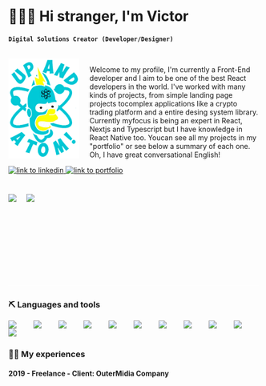 # 👨🏼‍🚀 Hi stranger, I'm Victor

**`Digital Solutions Creator (Developer/Designer)`**

</br>
<img 
  src="assets/Atom.png" 
  height="200px" 
  alt="logo atom" 
  align="left" 
  style="margin-right: 20px"
/>

Welcome to my profile, I'm currently a Front-End developer and I aim to be one of the best React  developers in the world. I've worked with many kinds of projects, from simple landing page projects tocomplex applications like a crypto trading platform and a entire desing system library. Currently myfocus is being an expert in React, Nextjs and Typescript but I have knowledge in React Native too. Youcan see all my projects in my "portfolio" or see below a summary of each one. Oh, I have great conversational English!

<p align="left">
  <a href="https://www.linkedin.com/in/victormarquessantos/">
    <img src="https://custom-icon-badges.demolab.com/badge/-Contact%20Me-blue?style=for-the-badge&logoColor=white&logo=codespaces" alt="link to linkedin"/>
  </a>
  <a href="">
    <img src="https://custom-icon-badges.demolab.com/badge/-portfolio-red?style=for-the-badge&logo=trophy&logoColor=white" alt="link to portfolio"/>
  </a>
</p>


#

 <img 
  align="left" 
  height="150px"
  src="https://github-readme-stats.vercel.app/api?username=victormarques98&show_icons=true&theme=radical"
  style="margin-right: 20px; margin-bottom: 20px"
 />

<img 
  align="left" 
  height="150px"
  src="https://github-readme-stats.vercel.app/api/top-langs/?username=victormarques98&layout=compact"
 />

<img
  height="1px"
  width="500px"
  src="assets/blank.png"
  align="bottom"
/>

### ⛏️ Languages and tools
  <img align="left" width="40px" style="padding-right: 10px" src="https://cdn.jsdelivr.net/gh/devicons/devicon/icons/react/react-original.svg">
  <img align="left" width="40px" style="padding-right: 10px" src="https://d2nir1j4sou8ez.cloudfront.net/wp-content/uploads/2021/12/nextjs-boilerplate-logo.png">
  <img align="left" width="40px" style="padding-right: 10px" src="https://cdn.jsdelivr.net/gh/devicons/devicon/icons/typescript/typescript-original.svg">
  <img align="left" width="40px" style="padding-right: 10px" src="https://cdn.jsdelivr.net/gh/devicons/devicon/icons/javascript/javascript-original.svg">
  <img align="left" width="40px" style="padding-right: 10px" src="https://cdn.jsdelivr.net/gh/devicons/devicon/icons/jest/jest-plain.svg">
  <img align="left" width="40px" style="padding-right: 10px" src="https://res.cloudinary.com/startup-grind/image/upload/dpr_2.0,fl_sanitize/v1/gcs/platform-data-cypress/contentbuilder/logo_dark_backgrounds%402x_nSUwotW.png">
  <img align="left" width="40px" style="padding-right: 10px" src="https://cdn.jsdelivr.net/gh/devicons/devicon/icons/sass/sass-original.svg">
  <img align="left" width="40px" style="padding-right: 10px" src="https://styled-components.com/atom.png">
  <img align="left" width="40px" style="padding-right: 10px" src="https://cdn.jsdelivr.net/gh/devicons/devicon/icons/tailwindcss/tailwindcss-plain.svg">
  <img align="left" width="40px" style="padding-right: 10px" src="https://cdn.jsdelivr.net/gh/devicons/devicon/icons/storybook/storybook-original.svg">
  <img align="left" width="40px" style="padding-right: 10px" src="https://cdn.jsdelivr.net/gh/devicons/devicon/icons/photoshop/photoshop-plain.svg">
  
  </br>
  </br>
  
  ### 👨‍💻 My experiences
  
  #### 2019 - Freelance - Client: OuterMidia Company
  
  

